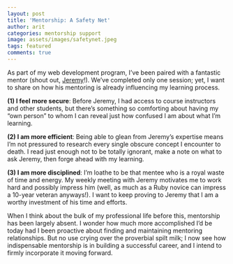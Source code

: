 ```yaml
---
layout: post
title: 'Mentorship: A Safety Net'
author: arit
categories: mentorship support
image: assets/images/safetynet.jpeg
tags: featured
comments: true
---
```


As part of my web development program, I’ve been paired with a fantastic mentor (shout out, [Jeremy](http://takeonrules.com/)!). We’ve completed only one session; yet, I want to share on how his mentoring is already influencing my learning process.

**(1) I feel more secure**: Before Jeremy, I had access to course instructors and other students, but there’s something so comforting about having my “own person” to whom I can reveal just how confused I am about what I’m learning.

**(2) I am more efficient**: Being able to glean from Jeremy’s expertise means I’m not pressured to research every single obscure concept I encounter to death. I read just enough not to be totally ignorant, make a note on what to ask Jeremy, then forge ahead with my learning.

**(3) I am more disciplined**: I’m loathe to be that mentee who is a royal waste of time and energy. My weekly meeting with Jeremy motivates me to work hard and possibly impress him (well, as much as a Ruby novice can impress a 10-year veteran anyways!). I want to keep proving to Jeremy that I am a worthy investment of his time and efforts.

When I think about the bulk of my professional life before this, mentorship has been largely absent. I wonder how much more accomplished I’d be today had I been proactive about finding and maintaining mentoring relationships. But no use crying over the proverbial spilt milk; I now see how indispensable mentorship is in building a successful career, and I intend to firmly incorporate it moving forward.